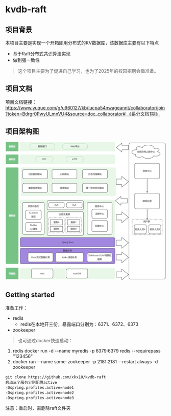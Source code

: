 # kvdb-raft

## 项目背景

本项目主要是实现一个开箱即用分布式的KV数据库，该数据库主要有以下特点

- 基于Raft分布式共识算法实现
- 做到强一致性


> 这个项目主要为了促进自己学习，也为了2025年的校园招聘会做准备。


## 项目文档
项目文档链接：[https://www.yuque.com/g/u960127/kb/lucpa54nwageannt/collaborator/join?token=Bdrgr0PwyULmnVU4&source=doc_collaborator# 《系分文档1期》](https://www.yuque.com/g/u960127/kb/lucpa54nwageannt/collaborator/join?token=Bdrgr0PwyULmnVU4&source=doc_collaborator)

## 项目架构图
![yuque_diagram.jpg](image%2Fyuque_diagram.jpg)


## Getting started
准备工作：
- redis
  - redis在本地开三份，暴露端口分别为：6371、6372、6373
- zookeeper
> 也可通过docker快速启动：
1. redis docker run -d --name myredis -p 6379:6379 redis --requirepass "123456"
2. docker run --name some-zookeeper -p 2181:2181 --restart always -d zookeeper
```
git clone https://github.com/xkx10/kvdb-raft
启动三个服务分别配置active
-Dspring.profiles.active=node1
-Dspring.profiles.active=node2
-Dspring.profiles.active=node3
```
注意：重启时，需删除raft文件夹